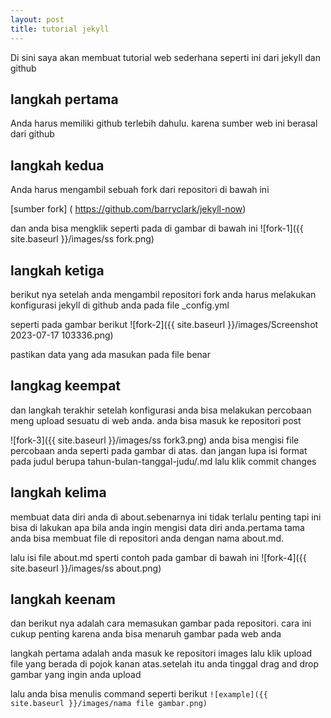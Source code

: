 ```yaml
---
layout: post
title: tutorial jekyll
---
```

Di sini saya akan membuat tutorial web sederhana seperti ini dari jekyll dan github

## langkah pertama

Anda harus memiliki github terlebih dahulu. karena sumber web ini berasal dari github 

## langkah kedua 

Anda harus mengambil sebuah fork dari repositori di bawah ini 

[sumber fork] ( https://github.com/barryclark/jekyll-now)

dan anda bisa mengklik seperti pada di gambar di bawah ini
![fork-1]({{ site.baseurl }}/images/ss fork.png)

## langkah ketiga 

berikut nya setelah anda mengambil repositori fork anda harus melakukan konfigurasi jekyll di github anda pada file _config.yml

seperti pada gambar berikut 
![fork-2]({{ site.baseurl }}/images/Screenshot 2023-07-17 103336.png)

pastikan data yang ada masukan pada file benar 

## langkag keempat 

dan langkah terakhir setelah konfigurasi anda bisa melakukan percobaan meng upload sesuatu di web anda.
anda bisa masuk ke repositori post

![fork-3]({{ site.baseurl }}/images/ss fork3.png)
anda bisa mengisi file percobaan anda seperti pada gambar di atas. dan jangan lupa isi format pada judul berupa tahun-bulan-tanggal-judu/.md lalu klik commit changes

## langkah kelima

membuat data diri anda di about.sebenarnya ini tidak terlalu penting tapi ini bisa di lakukan apa bila anda ingin mengisi data diri anda.pertama tama anda bisa membuat file di repositori anda dengan nama about.md. 

lalu isi file about.md sperti contoh pada gambar di bawah ini 
![fork-4]({{ site.baseurl }}/images/ss about.png)

## langkah keenam

dan berikut nya adalah cara memasukan gambar pada repositori. cara ini cukup penting karena anda bisa menaruh gambar pada web anda 

langkah pertama adalah anda masuk ke repositori images lalu klik upload file yang berada di pojok kanan atas.setelah itu anda tinggal drag and drop gambar yang ingin anda upload 

lalu anda bisa menulis command seperti berikut 
`![example]({{ site.baseurl }}/images/nama file gambar.png)`
































































            



